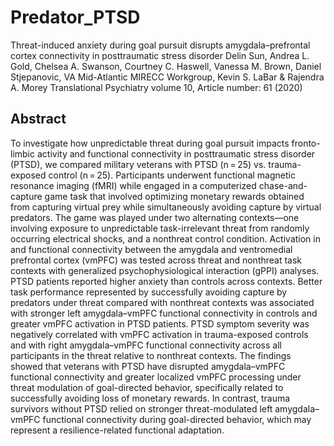 # Predator_PTSD
Threat-induced anxiety during goal pursuit disrupts amygdala–prefrontal cortex connectivity in posttraumatic stress disorder
Delin Sun, Andrea L. Gold, Chelsea A. Swanson, Courtney C. Haswell, Vanessa M. Brown, Daniel Stjepanovic, VA Mid-Atlantic MIRECC Workgroup, Kevin S. LaBar & Rajendra A. Morey 
Translational Psychiatry volume 10, Article number: 61 (2020) 

## Abstract
To investigate how unpredictable threat during goal pursuit impacts fronto-limbic activity and functional connectivity in posttraumatic stress disorder (PTSD), we compared military veterans with PTSD (n = 25) vs. trauma-exposed control (n = 25). Participants underwent functional magnetic resonance imaging (fMRI) while engaged in a computerized chase-and-capture game task that involved optimizing monetary rewards obtained from capturing virtual prey while simultaneously avoiding capture by virtual predators. The game was played under two alternating contexts—one involving exposure to unpredictable task-irrelevant threat from randomly occurring electrical shocks, and a nonthreat control condition. Activation in and functional connectivity between the amygdala and ventromedial prefrontal cortex (vmPFC) was tested across threat and nonthreat task contexts with generalized psychophysiological interaction (gPPI) analyses. PTSD patients reported higher anxiety than controls across contexts. Better task performance represented by successfully avoiding capture by predators under threat compared with nonthreat contexts was associated with stronger left amygdala–vmPFC functional connectivity in controls and greater vmPFC activation in PTSD patients. PTSD symptom severity was negatively correlated with vmPFC activation in trauma-exposed controls and with right amygdala–vmPFC functional connectivity across all participants in the threat relative to nonthreat contexts. The findings showed that veterans with PTSD have disrupted amygdala–vmPFC functional connectivity and greater localized vmPFC processing under threat modulation of goal-directed behavior, specifically related to successfully avoiding loss of monetary rewards. In contrast, trauma survivors without PTSD relied on stronger threat-modulated left amygdala–vmPFC functional connectivity during goal-directed behavior, which may represent a resilience-related functional adaptation.
